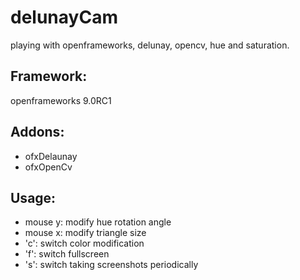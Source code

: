# delunayCam
playing with openframeworks, delunay, opencv, hue and saturation.

## Framework:

openframeworks 9.0RC1

## Addons:

- ofxDelaunay
- ofxOpenCv

## Usage:

- mouse y: modify hue rotation angle
- mouse x: modify triangle size
- 'c': switch color modification
- 'f': switch fullscreen
- 's': switch taking screenshots periodically
